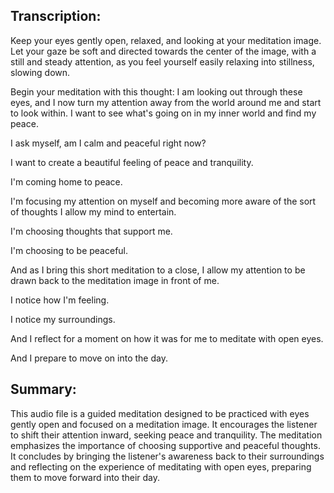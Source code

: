 ## Transcription:

Keep your eyes gently open, relaxed, and looking at your meditation image. Let your gaze be soft and directed towards the center of the image, with a still and steady attention, as you feel yourself easily relaxing into stillness, slowing down.

Begin your meditation with this thought: I am looking out through these eyes, and I now turn my attention away from the world around me and start to look within. I want to see what's going on in my inner world and find my peace.

I ask myself, am I calm and peaceful right now?

I want to create a beautiful feeling of peace and tranquility.

I'm coming home to peace.

I'm focusing my attention on myself and becoming more aware of the sort of thoughts I allow my mind to entertain.

I'm choosing thoughts that support me.

I'm choosing to be peaceful.

And as I bring this short meditation to a close, I allow my attention to be drawn back to the meditation image in front of me.

I notice how I'm feeling.

I notice my surroundings.

And I reflect for a moment on how it was for me to meditate with open eyes.

And I prepare to move on into the day.

## Summary:

This audio file is a guided meditation designed to be practiced with eyes gently open and focused on a meditation image. It encourages the listener to shift their attention inward, seeking peace and tranquility. The meditation emphasizes the importance of choosing supportive and peaceful thoughts. It concludes by bringing the listener's awareness back to their surroundings and reflecting on the experience of meditating with open eyes, preparing them to move forward into their day.

